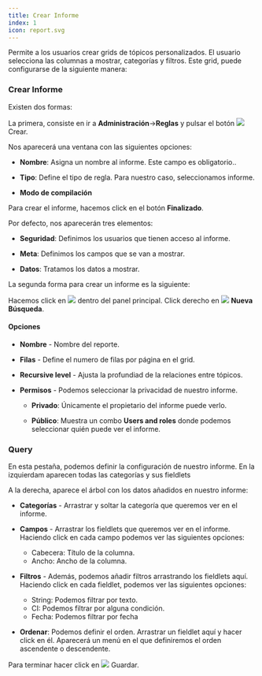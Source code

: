 ```yaml
---
title: Crear Informe
index: 1
icon: report.svg
---
```


Permite a los usuarios crear grids de tópicos personalizados. El usuario selecciona las columnas a mostrar, categorías y filtros. Este grid, puede configurarse de la siguiente manera:

### Crear Informe ###

Existen dos formas:

La primera, consiste en ir a **Administración**->**Reglas** y pulsar el botón <img src="/static/images/icons/add.svg" /> Crear.

Nos aparecerá una ventana con las siguientes opciones:

- **Nombre**: Asigna un nombre al informe. Este campo es obligatorio..

- **Tipo**: Define el tipo de regla. Para nuestro caso, seleccionamos informe.

- **Modo de compilación**

Para crear el informe, hacemos click en el botón **Finalizado**.

Por defecto, nos aparecerán tres elementos:

- **Seguridad**: Definimos los usuarios que tienen acceso al informe.

- **Meta**: Definimos los campos que se van a mostrar.

- **Datos**: Tratamos los datos a mostrar.

La segunda forma para crear un informe es la siguiente:

Hacemos click en <img src="/static/images/icons/report.svg" />  dentro del panel principal. Click derecho en  <img
src="/static/images/icons/magnifier.svg" /> **Nueva Búsqueda**.

#### Opciones ####

- **Nombre** - Nombre del reporte.

- **Filas** - Define el numero de filas por página en el grid.

- **Recursive level** - Ajusta la profundiad de la relaciones entre tópicos.

- **Permisos** - Podemos seleccionar la privacidad de nuestro informe.
    - **Privado**: Únicamente el propietario del informe puede verlo.

    - **Público**: Muestra un combo **Users and roles** donde podemos seleccionar quién puede ver el informe.

### Query ###

En esta pestaña, podemos definir la configuración de nuestro informe. En la izquierdam aparecen todas las categorías
y sus fieldlets

A la derecha, aparece el árbol con los datos añadidos en nuestro informe:

 - **Categorías** - Arrastrar y soltar la categoría que queremos ver en el informe.

 - **Campos** - Arrastrar los fieldlets que queremos ver en el informe. Haciendo click en cada campo podemos ver las siguientes opciones:
     - Cabecera: Título de la columna.
     - Ancho: Ancho de la columna.

 - **Filtros** - Además, podemos añadir filtros arrastrando los fieldlets aquí. Haciendo click en cada fieldlet, podemos ver las siguientes opciones:
    - String: Podemos filtrar por texto.
    - CI: Podemos filtrar por alguna condición.
    - Fecha: Podemos filtrar por fecha

 - **Ordenar**: Podemos definir el orden. Arrastrar un fieldlet aquí y hacer click en él. Aparecerá un menú en el que definiremos el orden ascendente o descendente.

Para terminar hacer click en <img src="/static/images/icons/action_save.svg"/> Guardar.

